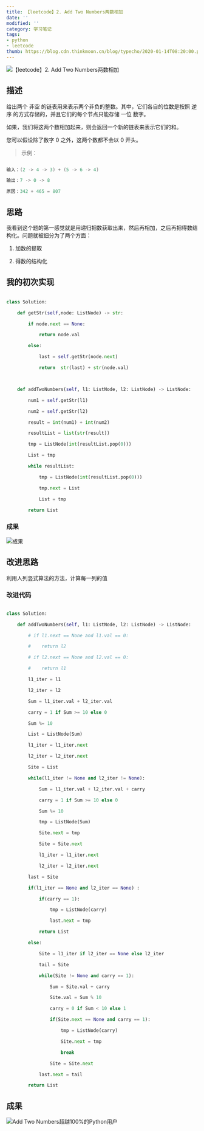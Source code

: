 ```yaml
---
title: 【leetcode】2. Add Two Numbers两数相加
date: ''
modified: ''
category: 学习笔记
tags:
- python
- leetcode
thumb: https://blog.cdn.thinkmoon.cn/blog/typecho/2020-01-14T08:20:00.png
---
```


![【leetcode】2. Add Two Numbers两数相加][1]

## 描述
给出两个 非空 的链表用来表示两个非负的整数。其中，它们各自的位数是按照 逆序 的方式存储的，并且它们的每个节点只能存储 一位 数字。

如果，我们将这两个数相加起来，则会返回一个新的链表来表示它们的和。

您可以假设除了数字 0 之外，这两个数都不会以 0 开头。

> 示例：
```c
输入：(2 -> 4 -> 3) + (5 -> 6 -> 4)
输出：7 -> 0 -> 8
原因：342 + 465 = 807
```

## 思路

我看到这个题的第一感觉就是用递归把数获取出来，然后再相加，之后再把得数结构化。问题就被细分为了两个方面：
1. 加数的提取
2. 得数的结构化

## 我的初次实现
```python
class Solution:
    def getStr(self,node: ListNode) -> str:
        if node.next == None:
            return node.val
        else:
            last = self.getStr(node.next)
            return  str(last) + str(node.val)

    def addTwoNumbers(self, l1: ListNode, l2: ListNode) -> ListNode:
        num1 = self.getStr(l1)
        num2 = self.getStr(l2)
        result = int(num1) + int(num2)
        resultList = list(str(result))
        tmp = ListNode(int(resultList.pop(0)))
        List = tmp
        while resultList:
            tmp = ListNode(int(resultList.pop(0)))
            tmp.next = List
            List = tmp
        return List
```
### 成果
![成果][2]

## 改进思路
利用人列竖式算法的方法，计算每一列的值

### 改进代码
```python
class Solution:
    def addTwoNumbers(self, l1: ListNode, l2: ListNode) -> ListNode:
        # if l1.next == None and l1.val == 0:
        #    return l2
        # if l2.next == None and l2.val == 0:
        #    return l1
        l1_iter = l1
        l2_iter = l2
        Sum = l1_iter.val + l2_iter.val
        carry = 1 if Sum >= 10 else 0
        Sum %= 10
        List = ListNode(Sum)
        l1_iter = l1_iter.next
        l2_iter = l2_iter.next
        Site = List
        while(l1_iter != None and l2_iter != None):
            Sum = l1_iter.val + l2_iter.val + carry
            carry = 1 if Sum >= 10 else 0
            Sum %= 10
            tmp = ListNode(Sum)
            Site.next = tmp
            Site = Site.next
            l1_iter = l1_iter.next
            l2_iter = l2_iter.next
        last = Site
        if(l1_iter == None and l2_iter == None) :
            if(carry == 1):
                tmp = ListNode(carry)
                last.next = tmp
            return List
        else:
            Site = l1_iter if l2_iter == None else l2_iter
            tail = Site
            while(Site != None and carry == 1):
                Sum = Site.val + carry
                Site.val = Sum % 10
                carry = 0 if Sum < 10 else 1
                if(Site.next == None and carry == 1):
                    tmp = ListNode(carry)
                    Site.next = tmp
                    break
                Site = Site.next
            last.next = tail
        return List
```

## 成果
![Add Two Numbers超越100%的Python用户][3]


  [1]: https://blog.cdn.thinkmoon.cn/blog/typecho/2020-01-14T08:20:00.png
  [2]: https://blog.cdn.thinkmoon.cn/blog/typecho/2020-01-14T08:25:07.png
  [3]: https://blog.cdn.thinkmoon.cn/blog/typecho/2020-01-14T10:23:51.png
